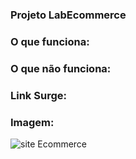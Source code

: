 ### Projeto LabEcommerce

### O que funciona:

### O que não funciona:

### Link Surge:



### Imagem:
![site Ecommerce](https://user-images.githubusercontent.com/98241441/161344192-86b89a1c-0bb1-46ab-9f33-42cf0b394faa.png)
